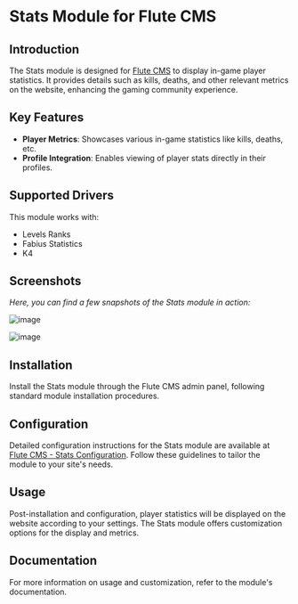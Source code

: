 # Stats Module for Flute CMS

## Introduction
The Stats module is designed for [Flute CMS](https://github.com/Flute-CMS/cms) to display in-game player statistics. It provides details such as kills, deaths, and other relevant metrics on the website, enhancing the gaming community experience.

## Key Features
- **Player Metrics**: Showcases various in-game statistics like kills, deaths, etc.
- **Profile Integration**: Enables viewing of player stats directly in their profiles.

## Supported Drivers
This module works with:
- Levels Ranks
- Fabius Statistics
- K4

## Screenshots
*Here, you can find a few snapshots of the Stats module in action:*

![image](https://github.com/Flute-CMS/Stats/assets/62756604/323e8e3b-7e4d-4e13-b20c-d4aab6c52169)

![image](https://github.com/Flute-CMS/Stats/assets/62756604/04c2f1c4-e4de-4729-943b-d43a028c5cbd)


## Installation
Install the Stats module through the Flute CMS admin panel, following standard module installation procedures.

## Configuration
Detailed configuration instructions for the Stats module are available at [Flute CMS - Stats Configuration](https://docs.flute-cms.com/docs/instructions/stats). Follow these guidelines to tailor the module to your site's needs.

## Usage
Post-installation and configuration, player statistics will be displayed on the website according to your settings. The Stats module offers customization options for the display and metrics.

## Documentation
For more information on usage and customization, refer to the module's documentation.
